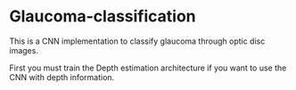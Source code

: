 # Glaucoma-classification
This is a CNN implementation to classify glaucoma through optic disc images.

First you must train the Depth estimation architecture if you want to use the CNN with depth information. 

